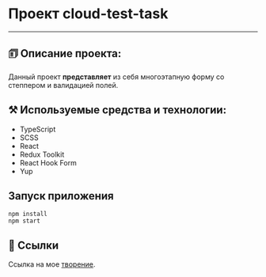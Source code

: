 # Проект cloud-test-task

---

## 🗊 Описание проекта:

Данный проект **представляет** из себя многоэтапную форму со степпером и валидацией полей.

## ⚒️ Используемые средства и технологии:

- TypeScript
- SCSS
- React
- Redux Toolkit
- React Hook Form
- Yup

## Запуск приложения

```
npm install
npm start
```

## 🔗 Ссылки

Cсылка на мое [творение](https://cloud-test-task-phi.vercel.app/).
